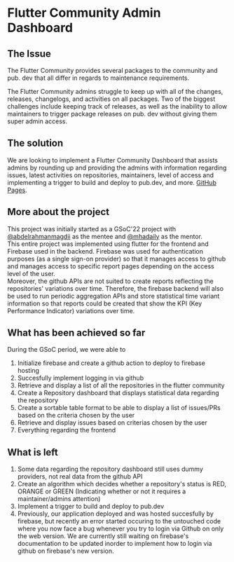 # Flutter Community Admin Dashboard

## The Issue
The Flutter Community provides several packages to the community and pub. dev that all differ in regards to maintenance requirements.

The Flutter Community admins struggle to keep up with all of the changes, releases, changelogs, and activities on all packages. Two of the biggest challenges include keeping track of releases, as well as the inability to allow maintainers to trigger package releases on pub. dev without giving them super admin access.

## The solution
We are looking to implement a Flutter Community Dashboard that assists admins by rounding up and providing the admins with information regarding issues, latest activities on repositories, maintainers, level of access and implementing a trigger to build and deploy to pub.dev, and more.
[GitHub Pages](https://pages.github.com/).
## More about the project
This project was initially started as a GSoC'22 project with [@abdelrahmanmagdii](https://github.com/abdelrahmanmagdii) as the mentee and [@mhadaily](https://github.com/mhadaily) as the mentor.  <br />
This entire project was implemented using flutter for the frontend and Firebase used in the backend. Firebase was used for authentication purposes (as a single sign-on provider) so that it manages access to github and manages access to specific report pages depending on the access level of the user. <br /> Moreover, the github APIs are not suited to create reports reflecting the repositories' variations over time. Therefore, the firebase backend will also be used to run periodic aggregation APIs and store statistical time variant information so that reports could be created that show the KPI (Key Performance Indicator) variations over time.

## What has been achieved so far
During the GSoC period, we were able to 
1. Initialize firebase and create a github action to deploy to firebase hosting
2. Succesfully implement logging in via github
3. Retrieve and display a list of all the repositories in the flutter community
4. Create a Repository dashboard that displays statistical data regarding the repository
5. Create a sortable table format to be able to display a list of issues/PRs based on the criteria chosen by the user
6. Retrieve and display issues based on criterias chosen by the user
7. Everything regarding the frontend

## What is left
1. Some data regarding the repository dashboard still uses dummy providers, not real data from the github API 
2. Create an algorithm which decides whether a repository's status is RED, ORANGE or GREEN (Indicating whether or not it requires a maintainer/admins attention)
3. Implement a trigger to build and deploy to pub.dev
4. Previously, our application deployed and was hosted succesfully by firebase, but recently an error started occuring to the untouched code where you now face a bug whenever you try to login via Github on only the web version. We are currently still waiting on firebase's documentation to be updated inorder to implement how to login via github on firebase's new version. 
